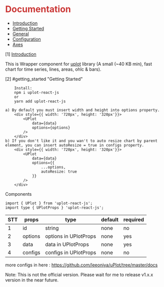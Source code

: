 <h1 style="color:#cb3837">Documentation</h1>

<ul>
    <li><a href="#introduction">Introduction</a></li>
    <li><a href="doc:getting_started">Getting Started</a></li>
    <li><a href="doc:general">General</a></li>
    <li><a href="doc:configuration">Configuration</a></li>
    <li><a href="doc:axes">Axes</a></li>
</ul>

[1] [Introduction](#introduction)

This is Wrapper component for <a href="https://www.npmjs.com/package/uplotb" target="_blank">uplot</a> library (A small (~40 KB min), fast chart for time series, lines, areas, ohlc & bars).

[2] #getting_started "Getting Started"
```
    Install:
    npm i uplot-react-js
    or
    yarn add uplot-react-js
```

```
a) By default you must insert width and height into options property.
    <div style={{ width: '720px', height: '320px'}}>
        <UPlot 
            data={data} 
            options={options}
        />
    </div>
b) If you don't like it and you wan't to auto resize chart by parent element, you can insert autoResize = true in configs property.
    <div style={{ width: '720px', height: '320px'}}>
        <UPlot 
            data={data} 
            options={{
                ...options,
                autoResize: true
            }}
        />
    </div>
```

Components
```
import { UPlot } from 'uplot-react-js';
import type { UPlotProps } 'uplot-react-js';
```
| STT |     props     |      type                  |    default    |    required   |
| --- | ------------- | -------------------------- | ------------- | ------------- |
| 1   | id            | string                     | none          | no            |
| 2   | options       | options in UPlotProps      | none          | yes           |
| 3   | data          | data in UPlotProps         | none          | yes           |
| 4   | configs       | configs in UPlotProps      | none          | no            |

more configs in here : https://github.com/leeoniya/uPlot/tree/master/docs

Note: This is not the official version. Please wait for me to release v1.x.x version in the near future.